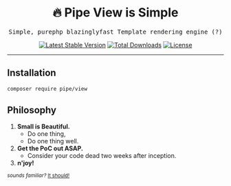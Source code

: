 <h1 align=center>🔥 Pipe View is Simple</h1>

<p align=center>
  <samp>Simple, purephp blazinglyfast Template rendering engine (?)</samp>
</p>

<p align="center">
    <a href="https://packagist.org/packages/pipe/view"><img src="https://poser.pugx.org/pipe/view/v/stable?style=for-the-badge" alt="Latest Stable Version"/></a>
    <a href="https://packagist.org/packages/pipe/view"><img src="https://poser.pugx.org/pipe/view/downloads?style=for-the-badge" alt="Total Downloads"/></a>
    <a href="https://packagist.org/packages/pipe/view"><img src="https://poser.pugx.org/pipe/view/license?style=for-the-badge" alt="License"/></a>
</p>

---

## Installation

```bash
composer require pipe/view
```

## Philosophy

1. **Small is Beautiful.**
   - Do one thing,
   - Do one thing well.
1. **Get the PoC out ASAP.**
   - Consider your code dead two weeks after inception.
1. **n'joy!**

<small>_sounds familiar?_ [It should!](https://en.wikipedia.org/wiki/Unix_philosophy#Origin)</small>
